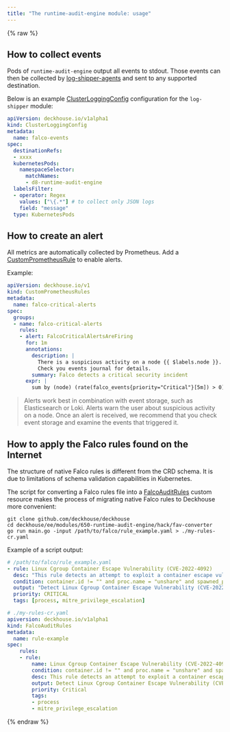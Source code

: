 ```yaml
---
title: "The runtime-audit-engine module: usage"
---
```


{% raw %}

## How to collect events

Pods of `runtime-audit-engine` output all events to stdout.
Those events can then be collected by [log-shipper-agents](../460-log-shipper/) and sent to any supported destination.

Below is an example [ClusterLoggingConfig](/460-log-shipper/cr.html#clusterloggingconfig) configuration for the `log-shipper` module:

```yaml
apiVersion: deckhouse.io/v1alpha1
kind: ClusterLoggingConfig
metadata:
  name: falco-events
spec:
  destinationRefs:
  - xxxx
  kubernetesPods:
    namespaceSelector:
      matchNames:
      - d8-runtime-audit-engine
  labelsFilter:
  - operator: Regex
    values: ["\{.*"] # to collect only JSON logs
    field: "message"
  type: KubernetesPods
```

## How to create an alert

All metrics are automatically collected by Prometheus. Add a [CustomPrometheusRule](../300-prometheus/cr.html#customprometheusrules) to enable alerts.

Example:

```yaml
apiVersion: deckhouse.io/v1
kind: CustomPrometheusRules
metadata:
  name: falco-critical-alerts
spec:
  groups:
  - name: falco-critical-alerts
    rules:
    - alert: FalcoCriticalAlertsAreFiring
      for: 1m
      annotations:
        description: |
          There is a suspicious activity on a node {{ $labels.node }}. 
          Check you events journal for details.
        summary: Falco detects a critical security incident
      expr: |
        sum by (node) (rate(falco_events{priority="Critical"}[5m]) > 0)
```

> Alerts work best in combination with event storage, such as Elasticsearch or Loki. Alerts warn the user about suspicious activity on a node.
> Once an alert is received, we recommend that you check event storage and examine the events that triggered it.

## How to apply the Falco rules found on the Internet

The structure of native Falco rules is different from the CRD schema.
It is due to limitations of schema validation capabilities in Kubernetes.

The script for converting a Falco rules file into a [FalcoAuditRules](cr.html#falcoauditrules) custom resource makes the process of migrating native Falco rules to Deckhouse more convenient:

```shell
git clone github.com/deckhouse/deckhouse
cd deckhouse/ee/modules/650-runtime-audit-engine/hack/fav-converter
go run main.go -input /path/to/falco/rule_example.yaml > ./my-rules-cr.yaml
```

Example of a script output:

```yaml
# /path/to/falco/rule_example.yaml
- rule: Linux Cgroup Container Escape Vulnerability (CVE-2022-4092)
  desc: "This rule detects an attempt to exploit a container escape vulnerability in the Linux Kernel."
  condition: container.id != "" and proc.name = "unshare" and spawned_process and evt.args contains "mount" and evt.args contains "-o rdma" and evt.args contains "/release_agent"
  output: "Detect Linux Cgroup Container Escape Vulnerability (CVE-2022-4092) (user=%user.loginname uid=%user.loginuid command=%proc.cmdline args=%proc.args)"
  priority: CRITICAL
  tags: [process, mitre_privilege_escalation]
```

```yaml
# ./my-rules-cr.yaml
apiversion: deckhouse.io/v1alpha1
kind: FalcoAuditRules
metadata:
  name: rule-example
spec:
    rules:
    - rule:
        name: Linux Cgroup Container Escape Vulnerability (CVE-2022-4092)
        condition: container.id != "" and proc.name = "unshare" and spawned_process and evt.args contains "mount" and evt.args contains "-o rdma" and evt.args contains "/release_agent"
        desc: This rule detects an attempt to exploit a container escape vulnerability in the Linux Kernel.
        output: Detect Linux Cgroup Container Escape Vulnerability (CVE-2022-4092) (user=%user.loginname uid=%user.loginuid command=%proc.cmdline args=%proc.args)
        priority: Critical
        tags:
        - process
        - mitre_privilege_escalation
```

{% endraw %}
